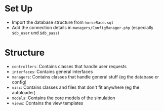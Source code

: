 # Set Up
- Import the database structure from `horseRace.sql`
- Add the connection details in `managers/ConfigManager.php` (especially `$db_user` und `$db_pass`)

# Structure
- `controllers`: Contains classes that handle user requests
- `interfaces`: Contains general interfaces
- `managers`: Contains classes that handle general stuff (eg the database or config)
- `misc`: Contains classes and files that don't fit anywhere (eg the autoloader)
- `models`: Contains the core models of the simulation
- `views`: Contains the view templates